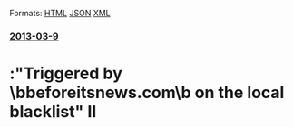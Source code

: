 
Formats: [HTML](/news/2013/03/9/triggered-by-bbeforeitsnews-com-b-on-the-local-blacklist-ii.html)  [JSON](/news/2013/03/9/triggered-by-bbeforeitsnews-com-b-on-the-local-blacklist-ii.json)  [XML](/news/2013/03/9/triggered-by-bbeforeitsnews-com-b-on-the-local-blacklist-ii.xml)  

### [2013-03-9](/news/2013/03/9/index.md)

##### 
# :"Triggered by \bbeforeitsnews\.com\b on the local blacklist" II



